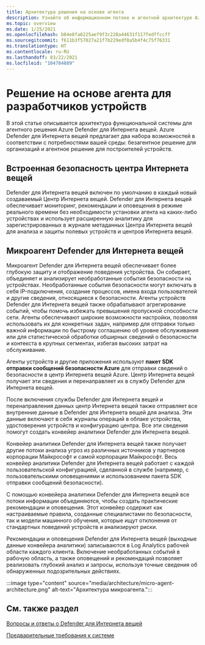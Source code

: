 ```yaml
---
title: Архитектура решения на основе агента
description: Узнайте об информационном потоке и агентной архитектуре Azure Defender для Интернета вещей.
ms.topic: overview
ms.date: 1/25/2021
ms.openlocfilehash: b04e8fa6225aef9f3c228a44631f117fedffccff
ms.sourcegitcommit: f611b3f57027a21f7b229edf8a5b4f4c75f76331
ms.translationtype: HT
ms.contentlocale: ru-RU
ms.lasthandoff: 03/22/2021
ms.locfileid: "104784889"
---
```

# <a name="agent-based-solution-for-device-builders"></a>Решение на основе агента для разработчиков устройств

В этой статье описывается архитектура функциональной системы для агентного решения Azure Defender для Интернета вещей. Azure Defender для Интернета вещей предлагает два набора возможностей в соответствии с потребностями вашей среды: безагентное решение для организаций и агентное решение для построителей устройств.

## <a name="iot-hub-built-in-security"></a>Встроенная безопасность центра Интернета вещей

Defender для Интернета вещей включен по умолчанию в каждый новый создаваемый Центр Интернета вещей. Defender для Интернета вещей обеспечивает мониторинг, рекомендации и оповещения в режиме реального времени без необходимости установки агента на каких-либо устройствах и использует расширенную аналитику для зарегистрированных в журнале метаданных Центра Интернета вещей для анализа и защиты полевых устройств и центров Интернета вещей. 

## <a name="defender-for-iot-micro-agent"></a>Микроагент Defender для Интернета вещей 

Микроагент Defender для Интернета вещей обеспечивает более глубокую защиту и отображение поведения устройства. Он собирает, объединяет и анализирует необработанные события безопасности на устройствах. Необработанные события безопасности могут включать в себя IP-подключения, создание процессов, имена входа пользователей и другие сведения, относящиеся к безопасности. Агенты устройств Defender для Интернета вещей также обрабатывают агрегирование событий, чтобы помочь избежать превышения пропускной способности сети. Агенты обеспечивают широкие возможности настройки, позволяя использовать их для конкретных задач, например для отправки только важной информации по быстрому соглашению об уровне обслуживания или для статистической обработки обширных сведений о безопасности и контекста в крупных сегментах, избегая высоких затрат на обслуживание.

Агенты устройств и другие приложения используют **пакет SDK отправки сообщений безопасности Azure** для отправки сведений о безопасности в центр Интернета вещей Azure. Центр Интернета вещей получает эти сведения и перенаправляет их в службу Defender для Интернета вещей.

После включения службы Defender для Интернета вещей и перенаправления данных центр Интернета вещей также отправляет все внутренние данные в Defender для Интернета вещей для анализа. Эти данные включают в себя журналы операций в облаке устройства, удостоверения устройств и конфигурацию центра. Все эти сведения помогут создать конвейер аналитики Defender для Интернета вещей.

Конвейер аналитики Defender для Интернета вещей также получает другие потоки анализа угроз из различных источников у партнеров корпорации Майкрософт и самой корпорации Майкрософт. Весь конвейер аналитики Defender для Интернета вещей работает с каждой пользовательской конфигурацией, сделанной в службе (например, с пользовательскими оповещениями и использованием пакета SDK отправки сообщений безопасности).

С помощью конвейера аналитики Defender для Интернета вещей все потоки информации объединяются, чтобы создать практические рекомендации и оповещения. Этот конвейер содержит как настраиваемые правила, созданные специалистами по безопасности, так и модели машинного обучения, которые ищут отклонения от стандартных поведений устройств и анализируют риски.

Рекомендации и оповещения Defender для Интернета вещей (выходные данные конвейера аналитики) записываются в Log Analytics рабочей области каждого клиента. Включение необработанных событий в рабочую область, а также оповещений и рекомендаций позволяет реализовать глубокий анализ и запросы, используя точные сведения об обнаруженных подозрительных действиях.

:::image type="content" source="media/architecture/micro-agent-architecture.png" alt-text="Архитектура микроагента.":::

## <a name="see-also"></a>См. также раздел

[Вопросы и ответы о Defender для Интернета вещей](resources-frequently-asked-questions.md)

[Предварительные требования к системе](quickstart-system-prerequisites.md)
